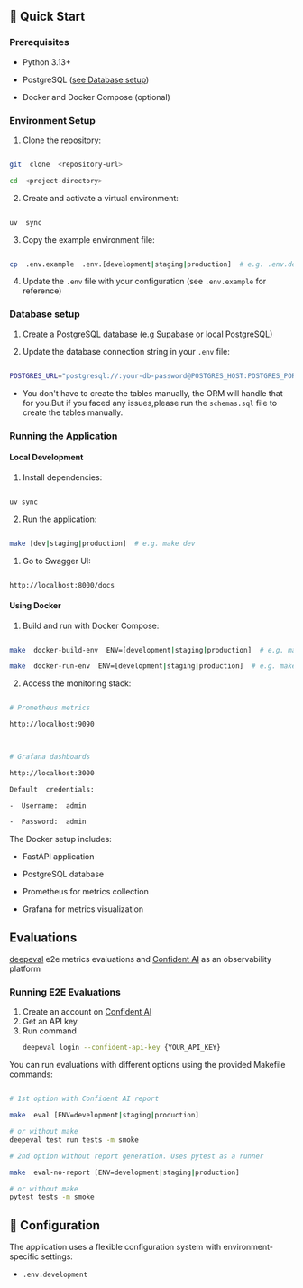 ## 🚀 Quick Start

  

### Prerequisites

  

- Python 3.13+

- PostgreSQL ([see Database setup](#database-setup))

- Docker and Docker Compose (optional)

  

### Environment Setup

  

1. Clone the repository:

  

```bash

git  clone  <repository-url>

cd  <project-directory>

```

  

2. Create and activate a virtual environment:

  

```bash

uv  sync

```

  

3. Copy the example environment file:

  

```bash

cp  .env.example  .env.[development|staging|production]  # e.g. .env.development

```

  

4. Update the `.env` file with your configuration (see `.env.example` for reference)

  

### Database setup

  

1. Create a PostgreSQL database (e.g Supabase or local PostgreSQL)

2. Update the database connection string in your `.env` file:

  

```bash

POSTGRES_URL="postgresql://:your-db-password@POSTGRES_HOST:POSTGRES_PORT/POSTGRES_DB"

```

  

- You don't have to create the tables manually, the ORM will handle that for you.But if you faced any issues,please run the `schemas.sql` file to create the tables manually.

  

### Running the Application

  

#### Local Development

  

1. Install dependencies:

  

```bash

uv sync

```

  

2. Run the application:

  

```bash

make [dev|staging|production]  # e.g. make dev

```

  

1. Go to Swagger UI:

  

```bash

http://localhost:8000/docs

```

  

#### Using Docker

  

1. Build and run with Docker Compose:

  

```bash

make  docker-build-env  ENV=[development|staging|production]  # e.g. make docker-build-env ENV=development

make  docker-run-env  ENV=[development|staging|production]  # e.g. make docker-run-env ENV=development

```

  

2. Access the monitoring stack:

  

```bash

# Prometheus metrics

http://localhost:9090

  

# Grafana dashboards

http://localhost:3000

Default  credentials:

-  Username:  admin

-  Password:  admin

```

  

The Docker setup includes:

  

- FastAPI application

- PostgreSQL database

- Prometheus for metrics collection

- Grafana for metrics visualization

  

## Evaluations

[deepeval](https://deepeval.com/docs/getting-started) e2e metrics evaluations and [Confident AI](https://www.confident-ai.com/products/llm-evaluation) as an observability platform

### Running E2E Evaluations

 1. Create an account on [Confident AI](https://www.confident-ai.com/products/llm-evaluation)
 2. Get an API key
 3. Run command
     ```bash
     deepeval login --confident-api-key {YOUR_API_KEY}
	   ```

You can run evaluations with different options using the provided Makefile commands:

```bash

# 1st option with Confident AI report

make  eval [ENV=development|staging|production]

# or without make
deepeval test run tests -m smoke

# 2nd option without report generation. Uses pytest as a runner

make  eval-no-report [ENV=development|staging|production]

# or without make
pytest tests -m smoke

```


## 🔧 Configuration


The application uses a flexible configuration system with environment-specific settings:

-  `.env.development`


